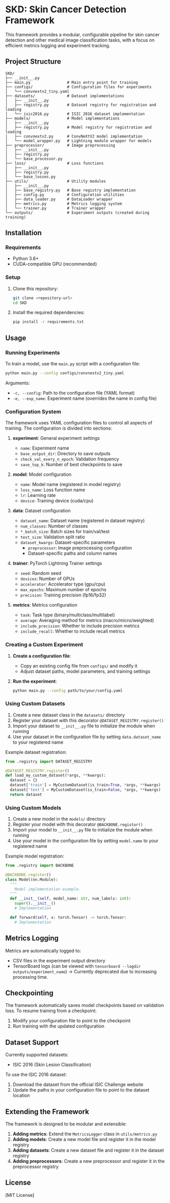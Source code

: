 # SKD: Skin Cancer Detection Framework

This framework provides a modular, configurable pipeline for skin cancer detection and other medical image classification tasks, with a focus on efficient metrics logging and experiment tracking.

## Project Structure

```
SKD/
├── __init__.py
├── main.py                # Main entry point for training
├── configs/               # Configuration files for experiments
│   └── convnextv2_tiny.yaml
├── datasets/              # Dataset implementations
│   ├── __init__.py
│   ├── registry.py        # Dataset registry for registration and loading
│   └── isic2016.py        # ISIC 2016 dataset implementation
├── models/                # Model implementations
│   ├── __init__.py
│   ├── registry.py        # Model registry for registration and loading
│   ├── convnextv2.py      # ConvNeXtV2 model implementation
│   └── model_wrapper.py   # Lightning module wrapper for models
├── preprocessor/          # Image preprocessing
│   ├── __init__.py
│   ├── registry.py
│   └── base_processor.py
├── loss/                  # Loss functions
│   ├── __init__.py
│   ├── registry.py
│   └── base_losses.py
├── utils/                 # Utility modules
│   ├── __init__.py
│   ├── base_registry.py   # Base registry implementation
│   ├── config.py          # Configuration utilities
│   ├── data_loader.py     # DataLoader wrapper
│   ├── metrics.py         # Metrics logging system
│   └── trainer.py         # Trainer wrapper
└── outputs/               # Experiment outputs (created during training)
```

## Installation

### Requirements

- Python 3.8+
- CUDA-compatible GPU (recommended)

### Setup

1. Clone this repository:
   ```bash
   git clone <repository-url>
   cd SKD
   ```

2. Install the required dependencies:
   ```bash
   pip install -r requirements.txt
   ```

## Usage

### Running Experiments

To train a model, use the `main.py` script with a configuration file:

```bash
python main.py --config configs/convnextv2_tiny.yaml
```

Arguments:
- `-c, --config`: Path to the configuration file (YAML format)
- `-e, --exp_name`: Experiment name (overrides the name in config file)

### Configuration System

The framework uses YAML configuration files to control all aspects of training. The configuration is divided into sections:

1. **experiment**: General experiment settings
   - `name`: Experiment name
   - `base_output_dir`: Directory to save outputs
   - `check_val_every_n_epoch`: Validation frequency
   - `save_top_k`: Number of best checkpoints to save

2. **model**: Model configuration
   - `name`: Model name (registered in model registry)
   - `loss_name`: Loss function name
   - `lr`: Learning rate
   - `device`: Training device (cuda/cpu)

3. **data**: Dataset configuration
   - `dataset_name`: Dataset name (registered in dataset registry)
   - `num_classes`: Number of classes
   - `*_batch_size`: Batch sizes for train/val/test
   - `test_size`: Validation split ratio
   - `dataset_kwargs`: Dataset-specific parameters
     - `preprocessor`: Image preprocessing configuration
     - Dataset-specific paths and column names

4. **trainer**: PyTorch Lightning Trainer settings
   - `seed`: Random seed
   - `devices`: Number of GPUs
   - `accelerator`: Accelerator type (gpu/cpu)
   - `max_epochs`: Maximum number of epochs
   - `precision`: Training precision (fp16/fp32)

5. **metrics**: Metrics configuration
   - `task`: Task type (binary/multiclass/multilabel)
   - `average`: Averaging method for metrics (macro/micro/weighted)
   - `include_precision`: Whether to include precision metrics
   - `include_recall`: Whether to include recall metrics

### Creating a Custom Experiment

1. **Create a configuration file**:
   - Copy an existing config file from `configs/` and modify it
   - Adjust dataset paths, model parameters, and training settings

2. **Run the experiment**:
   ```bash
   python main.py --config path/to/your/config.yaml
   ```

### Using Custom Datasets

1. Create a new dataset class in the `datasets/` directory
2. Register your dataset with this decorator `@DATASET_REGISTRY.register()`
3. Import your dataset to `__init__.py` file to initialize the module when running
4. Use your dataset in the configuration file by setting `data.dataset_name` to your registered name

Example dataset registration:
```python
from .registry import DATASET_REGISTRY

@DATASET_REGISTRY.register()
def load_my_custom_dataset(*args, **kwargs):
  dataset = {}
  dataset['train'] = MyCustomDataset(is_train=True, *args, **kwargs)
  dataset['test'] = MyCustomDataset(is_train=False, *args, **kwargs)
  return dataset 
```

### Using Custom Models

1. Create a new model in the `models/` directory
2. Register your model with this decorator `@BACKBONE.registor()`
3. Import your model to `__init__.py` file to initialize the module when running
4. Use your model in the configuration file by setting `model.name` to your registered name

Example model registration:
```python
from .registry import BACKBONE

@BACKBONE.register()
class Model(nn.Module):
  """
    Model implementation example.
  """
  def __init__(self, model_name: str, num_labels: int):
    super().__init__()
    # Implementation

  def forward(self, x: torch.Tensor) -> torch.Tensor:
    # Implementation
```

## Metrics Logging
Metrics are automatically logged to:
- CSV files in the experiment output directory
- TensorBoard logs (can be viewed with `tensorboard --logdir outputs/experiment_name`) -> Currently deprecated due to increasing processing time.

## Checkpointing

The framework automatically saves model checkpoints based on validation loss. To resume training from a checkpoint:

1. Modify your configuration file to point to the checkpoint
2. Run training with the updated configuration

## Dataset Support

Currently supported datasets:
- ISIC 2016 (Skin Lesion Classification)

To use the ISIC 2016 dataset:
1. Download the dataset from the official ISIC Challenge website
2. Update the paths in your configuration file to point to the dataset location

## Extending the Framework

The framework is designed to be modular and extensible:

1. **Adding metrics**: Extend the `MetricsLogger` class in `utils/metrics.py`
2. **Adding models**: Create a new model file and register it in the model registry
3. **Adding datasets**: Create a new dataset file and register it in the dataset registry
4. **Adding preprocessors**: Create a new preprocessor and register it in the preprocessor registry

## License
[MIT License]